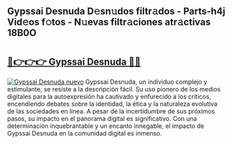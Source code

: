 ## Gypssai Desnuda D𝚎sn𝚞dos filtr𝚊dos - Parts-h4j Vid𝚎os f𝚘tos - N𝚞evas filtr𝚊ciones atr𝚊ctivas 18B0O

# <h2><a href="http://mb19pm.tromn.icu/?c=Gypssai+Desnuda">🔗👉👉👉 Gypssai Desnuda 🔗🔗</a></h2>

[![Gypssai Desnuda nuevo](https://i.imgur.com/pEAQMta.gif)](http://mb19pm.tromn.icu/?c=Gypssai+Desnuda)
Gypssai Desnuda, un individuo complejo y estimulante, se resiste a la descripción fácil. Su uso pionero de los medios digitales para la autoexpresión ha cautivado y enfurecido a los críticos, encendiendo debates sobre la identidad, la ética y la naturaleza evolutiva de las sociedades en línea. A pesar de la incertidumbre de sus próximos pasos, su impacto en el panorama digital es significativo. Con una determinación inquebrantable y un encanto innegable, el impacto de Gypssai Desnuda en la comunidad digital es inmenso.
